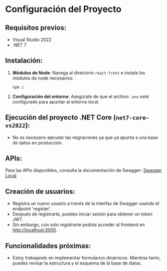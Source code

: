 # Configuración del Proyecto

## Requisitos previos:
- Visual Studio 2022
- .NET 7

## Instalación:
1. **Módulos de Node**: Navega al directorio `react-front` e instala los módulos de node necesarios:
    ```
    npm i
    ```

2. **Configuración del entorno**: Asegúrate de que el archivo `.env` esté configurado para apuntar al entorno local.

## Ejecución del proyecto .NET Core (`net7-core-vs2022`):
- No es necesario ejecutar las migraciones ya que ya apunta a una base de datos en producción.

## APIs:
Para las APIs disponibles, consulta la documentación de Swagger:
[Swagger Local](https://localhost:7237/swagger/index.html)

## Creación de usuarios:
- Registra un nuevo usuario a través de la interfaz de Swagger usando el endpoint 'register'.
- Después de registrarte, puedes iniciar sesión para obtener un token JWT.
- Sin embargo, con solo registrarte podrás acceder al frontend en [http://localhost:3000](http://localhost:3000).

## Funcionalidades próximas:
- Estoy trabajando en implementar formularios dinámicos. Mientras tanto, puedes revisar la estructura y el esquema de la base de datos.
